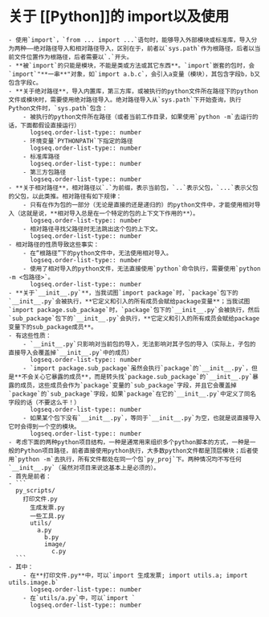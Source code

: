 # 关于 [[Python]]的 import以及使用
	- 使用`import`，`from ... import ...`语句时，能够导入外部模块或标准库，导入分为两种——绝对路径导入和相对路径导入，区别在于，前者以`sys.path`作为根路径，后者以当前文件位置作为根路径，后者需要以`.`开头。
	- **被`import`的只能是模块，不能是类或方法或其它东西**。`import`嵌套的包时，会`import`"**一串**"对象，如`import a.b.c`，会引入a变量（模块），其包含字段b，b又包含字段c。
	- **关于绝对路径**，导入内置库，第三方库，或被执行的python文件所在路径下的python文件或模块时，需要使用绝对路径导入。绝对路径导入从`sys.path`下开始查询，执行Python文件时，`sys.path`包含：
		- 被执行的python文件所在路径（或者当前工作目录，如果使用`python -m`去运行的话，下面都假设直接运行）
		  logseq.order-list-type:: number
		- 环境变量`PYTHONPATH`下指定的路径
		  logseq.order-list-type:: number
		- 标准库路径
		  logseq.order-list-type:: number
		- 第三方包路径
		  logseq.order-list-type:: number
	- **关于相对路径**，相对路径以`.`为前缀，表示当前包，`..`表示父包，`...`表示父包的父包，以此类推。相对路径有如下规律：
		- 只有在作为包的一部分（无论是直接的还是递归的）的python文件中，才能使用相对导入（这就是说，**相对导入总是在一个特定的包的上下文下作用的**）。
		  logseq.order-list-type:: number
		- 相对路径寻找父路径时无法跳出这个包的上下文。
		  logseq.order-list-type:: number
	- 相对路径的性质导致这些事实：
		- 在“根路径”下的python文件中，无法使用相对导入。
		  logseq.order-list-type:: number
		- 使用了相对导入的python文件，无法直接使用`python`命令执行，需要使用`python -m <包路径>`。
		  logseq.order-list-type:: number
	- **关于`__init__.py`**，当我试图`import package`时，`package`包下的`__init__.py`会被执行，**它定义和引入的所有成员会赋给package变量**；当我试图`import package.sub_package`时，`package`包下的`__init__.py`会被执行，然后`sub_package`包下的`__init__.py`会执行，**它定义和引入的所有成员会赋给package变量下的sub_package成员**。
	- 有这些性质：
		- `__init__.py`只影响对当前包的导入，无法影响对其子包的导入（实际上，子包的直接导入会覆盖掉`__init__.py`中的成员）
		  logseq.order-list-type:: number
		- `import package.sub_package`虽然会执行`package`的`__init__.py`，但是**不会关心它暴露的成员**，而是转头找`package.sub_package`的`__init__.py`暴露的成员，这些成员会作为`package`变量的`sub_package`字段，并且它会覆盖掉`package`的`sub_package`字段，如果`package`在它的`__init__.py`中定义了同名字段的话（不要这么干！）
		  logseq.order-list-type:: number
		- 如果某个包下没有`__init__.py`，等同于`__init__.py`为空，也就是说直接导入它时会得到一个空的模块。
		  logseq.order-list-type:: number
	- 考虑下面的两种python项目结构，一种是通常用来组织多个python脚本的方式，一种是一般的Python项目路径，前者直接使用python执行，大多数python文件都是顶层模块；后者使用`python -m`去执行，所有文件都处在同一个包`py_proj`下。两种情况均不写任何`__init__.py`（虽然对项目来说这基本上是必须的）。
	- 首先是前者：
	- ```
	  py_scripts/
	  	打印文件.py
	      生成发票.py
	      一些工具.py
	      utils/
	      	a.py
	          b.py
	          image/
	          	c.py
	  ```
	- 其中：
		- 在**打印文件.py**中，可以`import 生成发票; import utils.a; import utils.image.b`
		  logseq.order-list-type:: number
		- 在`utils/a.py`中，可以`import `
		  logseq.order-list-type:: number